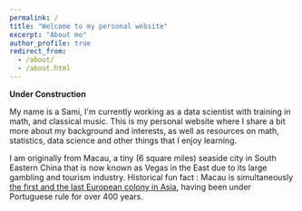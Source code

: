 ```yaml
---
permalink: /
title: "Welcome to my personal website"
excerpt: "About me"
author_profile: true
redirect_from:
  - /about/
  - /about.html
---
```

**Under Construction**


My name is a Sami, I'm currently working as a data scientist with training in math, and classical music. This is my personal website where I share a bit more about my background and interests, as well as resources on  math, statistics, data science and other things that I enjoy learning.

I am originally from Macau, a tiny (6 square miles) seaside city in South Eastern China that is now known as Vegas in the East due to its large gambling and tourism industry. Historical fun fact : Macau is simultaneously [the first and the last European colony in Asia](https://www.chicagotribune.com/news/ct-xpm-1999-12-22-9912220059-story.html), having been under Portuguese rule for over 400 years.
